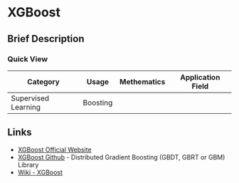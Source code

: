 # XGBoost

## Brief Description

### Quick View

Category|Usage|Methematics|Application Field
--------|-----|-----------|-----------------
Supervised Learning|Boosting||

## Links

* [XGBoost Official Website](https://xgboost.ai/)
* [XGBoost Github](https://github.com/dmlc/xgboost) - Distributed Gradient Boosting (GBDT, GBRT or GBM) Library
* [Wiki - XGBoost](https://en.wikipedia.org/wiki/Xgboost)
